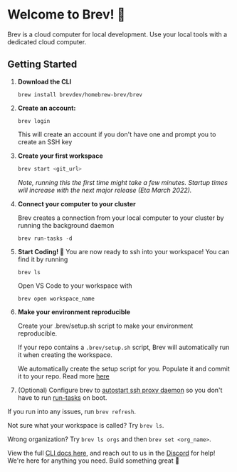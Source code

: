 # Welcome to Brev! 🤙
Brev is a cloud computer for local development. Use your local tools with a dedicated cloud computer.

##  Getting Started

1.  **Download the CLI**

    ```
    brew install brevdev/homebrew-brev/brev
    ```


2. **Create an account:** 
    
    ```
    brev login
    ```
    This will create an account if you don't have one and prompt you to create an SSH key 


3. **Create your first workspace**
    ```zsh
    brev start <git_url>
    ```
    *Note, running this the first time might take a few minutes. Startup times will increase with the next major release (Eta March 2022).*


4. **Connect your computer to your cluster**

    Brev creates a connection from your local computer to your cluster by running the background daemon

    ```
    brev run-tasks -d
    ```

5. **Start Coding! 🤙**
    You are now ready to ssh into your workspace! You can find it by running

    ```
    brev ls
    ```

    Open VS Code to your workspace with 
    
    ```
    brev open workspace_name
    ```

    
6. **Make your environment reproducible**

    Create your .brev/setup.sh script to make your environment reproducible. 

    If your repo contains a `.brev/setup.sh` script, Brev will automatically run it when creating the workspace.

    
    We automatically create the setup script for you. Populate it and commit it to your repo. Read more [here](/reference/dot-brev-setup-script/)

7. (Optional) Configure brev to [autostart ssh proxy daemon](/howto/configure-ssh-proxy-daemon-at-boot/) so you don't have to run [run-tasks](/reference/brev-cli#run-tasks) on boot.

If you run into any issues, run `brev refresh`.

Not sure what your workspace is called? Try `brev ls`.

Wrong organization? Try `brev ls orgs` and then `brev set <org_name>`.

View the full [CLI docs here](/reference/brev-cli), and reach out to us in the [Discord](https://discord.gg/NVDyv7TUgJ) for help! We're here for anything you need. Build something great 🤙
